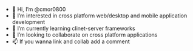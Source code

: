 - 👋 Hi, I’m @cmor0800
- 👀 I’m interested in cross platform web/desktop and mobile application development
- 🌱 I’m currently learning clinet-server frameworks
- 💞️ I’m looking to collaborate on cross platform applications
- 📫 If you wanna link and collab add a comment

<!---
cmor0800/cmor0800 is a ✨ special ✨ repository because its `README.md` (this file) appears on your GitHub profile.
You can click the Preview link to take a look at your changes.
--->
